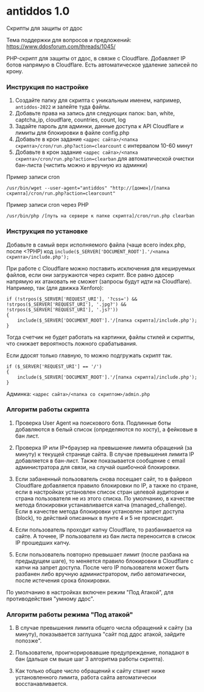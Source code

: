 # antiddos 1.0
Скрипты для защиты от ддос

Тема поддержки для вопросов и предложений: https://www.ddosforum.com/threads/1045/

PHP-скрипт для защиты от ддос, в связке с Cloudflare.
Добавляет IP ботов напрямую в Cloudflare. Есть автоматическое удаление записей по крону.  

### Инструкция по настройке

1. Создайте папку для скрипта с уникальным именем, например, `antiddos-2022` и залейте туда файлы.   
2. Добавьте права на запись для следующих папок: ban, white, captcha_ip, cloudflare, countries, count, log
3. Задайте пароль для админки, данные доступа к API Cloudflare и лимиты для блокировки в файле config.php
4. Добавьте в крон задание `<адрес сайта>/<папка скрипта>/cron/run.php?action=clearcount` с интервалом 10-60 минут
5. Добавьте в крон задание `<адрес сайта>/<папка скрипта>/cron/run.php?action=clearban` для автоматической очистки бан-листа (чистить можно и вручную из админки)

Пример записи cron
```
/usr/bin/wget --user-agent="antiddos" "http://[домен]/[папка скрипта]/cron/run.php?action=clearcount"
```

Пример записи cron через PHP
```
/usr/bin/php /[путь на сервере к папке скрипта]/cron/run.php clearban
```


### Инструкция по установке 

Добавьте в самый верх исполняемого файла (чаще всего index.php, после <?PHP) код `include($_SERVER['DOCUMENT_ROOT'].'/<папка скрипта>/include.php');`

При работе с Cloudflare можно поставить исключения для кешируемых файлов, если они загружаются через скрипт. Все равно ддосер напрямую их атаковать не сможет (запросы будут идти на Cloudflare). 
Например, так (для движка Xenforo):
```
if (!strpos($_SERVER['REQUEST_URI'], '?css=') && !strpos($_SERVER['REQUEST_URI'], '.jpg?') && !strpos($_SERVER['REQUEST_URI'], '.js?'))
{
	include($_SERVER['DOCUMENT_ROOT'].'/[папка скрипта]/include.php');
}
```
Тогда счетчик не будет работать на картинки, файлы стилей и скрипты, что снижает вероятность ложного срабатывания. 

Если ддосят только главную, то можно подгружать скрипт так.
```
if ($_SERVER['REQUEST_URI'] == '/')
{
	include($_SERVER['DOCUMENT_ROOT'].'/[папка скрипта]/include.php');
}
```

Админка: `<адрес сайта>/<папка со скриптом>/admin.php`


### Алгоритм работы скрипта

1) Проверка User Agent на поискового бота. Подлинные боты добавляются в белый список (определяются по хосту), а фейковые в бан лист. 

2) Проверка IP или IP+браузер на превышение лимита обращений (за минуту) к текущей странице сайта. В случае превышения лимита IP добавляется в бан-лист. Также показывается сообщение с email администратора для связи, на случай ошибочной блокировки.

3) Если забаненный пользователь снова посещает сайт, то в файрвол Cloudflare добавляется правило блокировки по IP, а также по стране, если в настройках установлен список стран целевой аудитории и страна пользователя не из этого списка. По умолчанию, в качестве метода блокировки устанавливается капча (managed_challenge). Если в качестве метода блокировки установлен запрет доступа (block), то действий описанных в пунте 4 и 5 не происходит.

4) Если пользователь проходит капчу Cloudflare, то разбанивается на сайте. А точнее, IP пользователя из бан листа переносится в список IP прошедших капчу.

5) Если пользователь повторно превышает лимит (после разбана на предыдущем шаге), то меняется правило блокировки в Cloudflare с капчи на запрет доступа. После чего IP пользователя может быть разбанен либо вручную администратором, либо автоматически, после истечения срока блокировки.


По умолчанию в настройках включен режим "Под Атакой", для противодействия "умному ддос". 

### Алгоритм работы режима "Под атакой"

1) В случае превышения лимита общего числа обращений к сайту (за минуту), показывается заглушка "сайт под ддос атакой, зайдите попозже".

2) Пользователи, проигнорировавшие предупреждение, попадают в бан (дальше см выше шаг 3 алгоритма работы скрипта).

3) Как только общее число обращений к сайту станет ниже установленного лимита, работа сайта автоматически восстанавливается.
